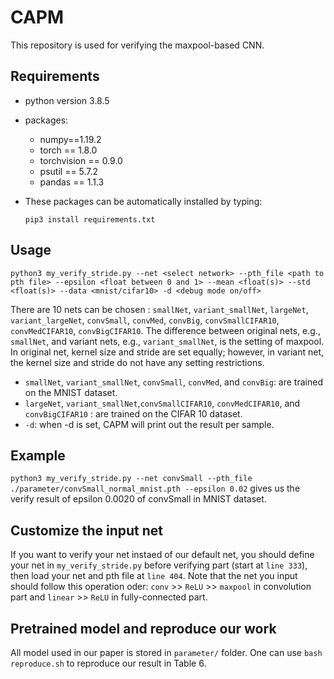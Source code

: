 # CAPM
This repository is used for verifying the maxpool-based CNN.

## Requirements

* python version 3.8.5
* packages:
  * numpy==1.19.2
  * torch == 1.8.0
  * torchvision == 0.9.0
  * psutil == 5.7.2
  * pandas == 1.1.3
  
* These packages can be automatically installed by typing: 
  ```
  pip3 install requirements.txt
  ```

## Usage
  ```
  python3 my_verify_stride.py --net <select network> --pth_file <path to pth file> --epsilon <float between 0 and 1> --mean <float(s)> --std <float(s)> --data <mnist/cifar10> -d <debug mode on/off>
  ```
  There are 10 nets can be chosen : `smallNet`, `variant_smallNet`, `largeNet`, `variant_largeNet`, `convSmall`, `convMed`, `convBig`, `convSmallCIFAR10`, `convMedCIFAR10`, `convBigCIFAR10`. The difference between original nets, e.g., `smallNet`, and variant nets, e.g., `variant_smallNet`, is the setting of maxpool. In original net, kernel size and stride are set equally; however, in variant net, the kernel size and stride do not have any setting restrictions.
  
  * `smallNet`, `variant_smallNet`, `convSmall`, `convMed`, and `convBig`: are trained on the MNIST dataset.
  * `largeNet`,  `variant_smallNet`,`convSmallCIFAR10`, `convMedCIFAR10`, and `convBigCIFAR10` : are trained on the CIFAR 10 dataset.
  * `-d`: when -d is set, CAPM will print out the result per sample. 

## Example
`python3 my_verify_stride.py --net convSmall --pth_file ./parameter/convSmall_normal_mnist.pth --epsilon 0.02` gives us the verify result of epsilon 0.0020 of convSmall in MNIST dataset.

## Customize the input net

If you want to verify your net instaed of our default net, you should define your net in ```my_verify_stride.py``` before verifying part (start at ```line 333```), then load your net and pth file at `line 404`. Note that the net you input should follow this operation oder: ```conv``` >> ```ReLU``` >> ```maxpool``` in convolution part and ```linear``` >> ```ReLU``` in fully-connected part.

## Pretrained model and reproduce our work
All model used in our paper is stored in `parameter/` folder. One can use `bash reproduce.sh` to reproduce our result in Table 6.
